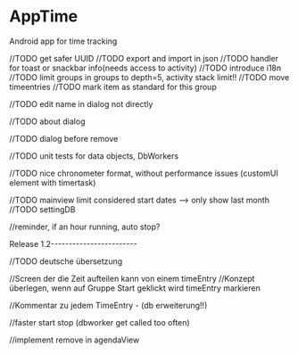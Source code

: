 # AppTime

Android app for time tracking

//TODO get safer UUID
//TODO export and import in json
//TODO handler for toast or snackbar info(needs access to activity)
//TODO introduce i18n
//TODO limit groups in groups to depth=5, activity stack limit!!
//TODO move timeentries
//TODO mark item as standard for this group

//TODO edit name in dialog not directly

//TODO about dialog

//TODO dialog before remove

//TODO unit tests for data objects, DbWorkers

//TODO nice chronometer format, without performance issues (customUI element with timertask)

//TODO mainview limit considered start dates --> only show last month
//TODO settingDB

//reminder, if an hour running, auto stop?

Release 1.2------------------------

//TODO deutsche übersetzung

//Screen der die Zeit aufteilen kann von einem timeEntry
//Konzept überlegen, wenn auf Gruppe Start geklickt wird timeEntry markieren

//Kommentar zu jedem TimeEntry - (db erweiterung!!)

//faster start stop (dbworker get called too often)

//implement remove in agendaView

